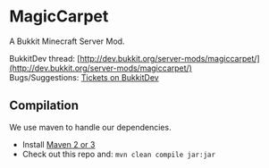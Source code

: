 MagicCarpet
======

A Bukkit Minecraft Server Mod.

BukkitDev thread: [http://dev.bukkit.org/server-mods/magiccarpet/](http://dev.bukkit.org/server-mods/magiccarpet/)  
Bugs/Suggestions: [Tickets on BukkitDev](http://dev.bukkit.org/server-mods/magiccarpet/tickets/)

Compilation
-----------

We use maven to handle our dependencies.

* Install [Maven 2 or 3](http://maven.apache.org/download.html)
* Check out this repo and: `mvn clean compile jar:jar`